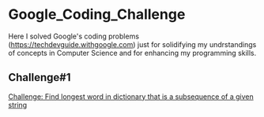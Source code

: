 # Google_Coding_Challenge
Here I solved Google's coding problems (https://techdevguide.withgoogle.com) just for solidifying my undrstandings of concepts in Computer Science and for enhancing my programming skills. 

## Challenge#1
[Challenge: Find longest word in dictionary that is a subsequence of a given string](https://techdevguide.withgoogle.com/paths/foundational/find-longest-word-in-dictionary-that-subsequence-of-given-string#code-challenge)
